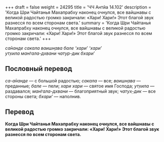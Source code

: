 +++
draft = false
weight = 24295
title = 'ЧЧ Антйа 14.102'
description = 'Когда Шри Чайтанья Махапрабху наконец очнулся, все вайшнавы с великой радостью громко закричали: «Хари! Хари!» Этот благой звук разнесся по всем сторонам света.'
summary = 'Когда Шри Чайтанья Махапрабху наконец очнулся, все вайшнавы с великой радостью громко закричали: «Хари! Хари!» Этот благой звук разнесся по всем сторонам света.'
+++

_са̄нанде сакала ваишн̣ава бале ‘хари’ ‘хари’  
ут̣хила ман̇гала-дхвани чатур-дик бхари’_

## Пословный перевод

_са_\-_а̄нанде_ — с большой радостью; _сакала_ — все; _ваишн̣ава_ — преданные; _бале_ — пели; _хари_ _хари_ — святое имя Господа; _ут̣хила_ — раздавался; _ман̇гала_\-_дхвани_ — благоприятный звук; _чатух̣_\-_дик_ — все стороны света; _бхари’_ — наполнив.

## Перевод

**Когда Шри Чайтанья Махапрабху наконец очнулся, все вайшнавы с великой радостью громко закричали: «Хари! Хари!» Этот благой звук разнесся по всем сторонам света.**
